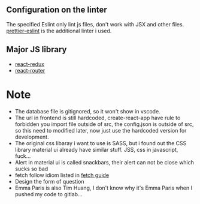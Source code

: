 ## Configuration on the linter

The specified Eslint only lint js files, don't work with JSX and other files. [prettier-eslint](https://github.com/prettier/prettier-eslint) is the additional linter i used.

## Major JS library
* [react-redux](https://react-redux.js.org/)
* [react-router](https://reactrouter.com/)

# Note
* The database file is gitignored, so it won't show in vscode.
* The url in frontend is still hardcoded, create-react-app have rule to forbidden you import file outside of src, the config.json is outside of src, so this need to modified later, now just use the hardcoded version for development.
* The original css libaray i want to use is SASS, but i found out the CSS library material ui already have similar stuff. JSS, css in javascript, fuck...
* Alert in material ui is called snackbars, their alert can not be close which sucks so bad
* fetch follow idiom listed in [fetch guide](https://gist.github.com/odewahn/5a5eeb23279eed6a80d7798fdb47fe91)
* Design the form of question
* Emma Paris is also Tim Huang, I don't know why it's Emma Paris when I pushed my code to gitlab...